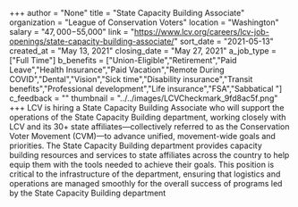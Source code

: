 +++
author = "None"
title = "State Capacity Building Associate"
organization = "League of Conservation Voters"
location = "Washington"
salary = "$47,000-$55,000"
link = "https://www.lcv.org/careers/lcv-job-openings/state-capacity-building-associate/"
sort_date = "2021-05-13"
created_at = "May 13, 2021"
closing_date = "May 27, 2021"
a_job_type = ["Full Time"]
b_benefits = ["Union-Eligible","Retirement","Paid Leave","Health Insurance","Paid Vacation","Remote During COVID","Dental","Vision","Sick time","Disability insurance","Transit benefits","Professional development","Life insurance","FSA","Sabbatical "]
c_feedback = ""
thumbnail = "../../images/LCVCheckmark_9fd8ac5f.png"
+++
LCV is hiring a State Capacity Building Associate who will support the operations of the State Capacity Building department, working closely with LCV and its 30+ state affiliates—collectively referred to as the Conservation Voter Movement (CVM)—to advance unified, movement-wide goals and priorities. The State Capacity Building department provides capacity building resources and services to state affiliates across the country to help equip them with the tools needed to achieve their goals. This position is critical to the infrastructure of the department, ensuring that logistics and operations are managed smoothly for the overall success of programs led by the State Capacity Building department